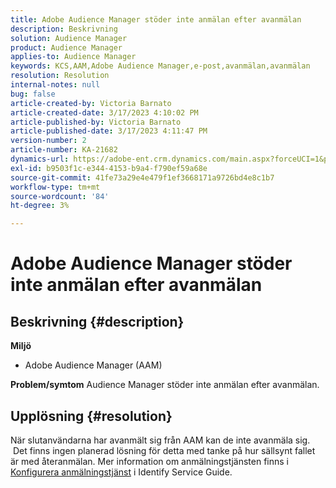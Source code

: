 ```yaml
---
title: Adobe Audience Manager stöder inte anmälan efter avanmälan
description: Beskrivning
solution: Audience Manager
product: Audience Manager
applies-to: Audience Manager
keywords: KCS,AAM,Adobe Audience Manager,e-post,avanmälan,avanmälan
resolution: Resolution
internal-notes: null
bug: false
article-created-by: Victoria Barnato
article-created-date: 3/17/2023 4:10:02 PM
article-published-by: Victoria Barnato
article-published-date: 3/17/2023 4:11:47 PM
version-number: 2
article-number: KA-21682
dynamics-url: https://adobe-ent.crm.dynamics.com/main.aspx?forceUCI=1&pagetype=entityrecord&etn=knowledgearticle&id=a73aa527-dec4-ed11-83ff-6045bd0065f9
exl-id: b9503f1c-e344-4153-b9a4-f790ef59a68e
source-git-commit: 41fe73a29e4e479f1ef3668171a9726bd4e8c1b7
workflow-type: tm+mt
source-wordcount: '84'
ht-degree: 3%

---
```


# Adobe Audience Manager stöder inte anmälan efter avanmälan

## Beskrivning {#description}

<b>Miljö</b>
- Adobe Audience Manager (AAM)

<b>Problem/symtom</b>
Audience Manager stöder inte anmälan efter avanmälan.


## Upplösning {#resolution}


När slutanvändarna har avanmält sig från AAM kan de inte avanmäla sig.  Det finns ingen planerad lösning för detta med tanke på hur sällsynt fallet är med återanmälan. Mer information om anmälningstjänsten finns i [Konfigurera anmälningstjänst](https://experienceleague.adobe.com/docs/id-service/using/implementation/opt-in-service/getting-started.html) i Identify Service Guide.
